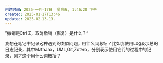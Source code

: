 ```yaml
---
创建时间: 2025-一月-17日  星期五, 1:46:28 下午
created: 2025-01-17T13:46
updated: 2025-02-13-13.
---
```

”撤销是Ctrl Z，取消撤销（恢复）是什么？“

我想在笔记中记录这种遇到的类似问题，用什么词总结？比如我使用Log表示总的日志记录，其中MathJax，UML,Git,Zotero，分别表示使用它们的过程中的记录，刚才这个用什么词概括？
